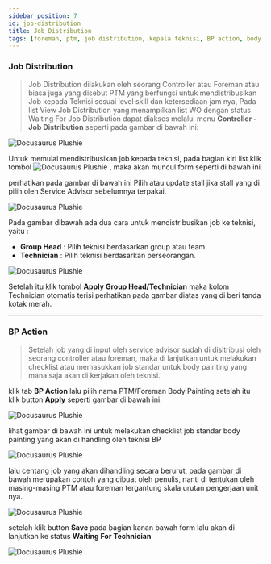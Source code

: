 ```yaml
---
sidebar_position: 7
id: job-distribution
title: Job Distribution
tags: [foreman, ptm, job distribution, kepala teknisi, BP action, body painting]
---
```


### **Job Distribution**

> Job Distribution dilakukan oleh seorang Controller atau Foreman atau biasa juga yang disebut PTM yang berfungsi untuk mendistribusikan Job kepada Teknisi sesuai level skill dan ketersediaan jam nya, Pada list View Job Distribution yang menampilkan list WO dengan status Waiting For Job Distribution dapat diakses melalui menu **Controller - Job Distribution** seperti pada gambar di bawah ini:

![Docusaurus Plushie](/img/general-repair/job-distribution/1.png)


Untuk memulai mendistribusikan job kepada teknisi, pada bagian kiri list klik tombol ![Docusaurus Plushie](/img/general-repair/job-distribution/tigatitik.png) , maka akan muncul form seperti di bawah ini.

perhatikan pada gambar di bawah ini Pilih atau update stall jika stall yang di pilih oleh Service Advisor sebelumnya terpakai.

![Docusaurus Plushie](/img/general-repair/job-distribution/2e.png)

Pada gambar dibawah ada dua cara untuk mendistribusikan job ke teknisi, yaitu :
- **Group Head** : Pilih teknisi berdasarkan group atau team.
- **Technician** : Pilih teknisi berdasarkan perseorangan.

![Docusaurus Plushie](/img/general-repair/job-distribution/3e.png)

Setelah itu klik tombol **Apply Group Head/Technician** maka kolom Technician otomatis terisi perhatikan pada gambar diatas yang di beri tanda kotak merah.

---

### **BP Action**

> Setelah job yang di input oleh service advisor sudah di disitribusi oleh seorang controller atau foreman, maka di lanjutkan untuk melakukan checklist atau memasukkan job standar untuk body painting yang mana saja akan di kerjakan oleh teknisi.

klik tab **BP Action** lalu pilih nama PTM/Foreman Body Painting setelah itu klik button **Apply** seperti gambar di bawah ini.

![Docusaurus Plushie](/img/body-painting/job-distribution/4.png)

lihat gambar di bawah ini untuk melakukan checklist job standar body painting yang akan di handling oleh teknisi BP

![Docusaurus Plushie](/img/body-painting/job-distribution/6.png)

lalu centang job yang akan dihandling secara berurut, pada gambar di bawah merupakan contoh yang dibuat oleh penulis, nanti di tentukan oleh masing-masing PTM atau foreman tergantung skala urutan pengerjaan unit nya.

![Docusaurus Plushie](/img/body-painting/job-distribution/7.png)

setelah klik button **Save** pada bagian kanan bawah form lalu akan di lanjutkan ke status **Waiting For Technician** 


![Docusaurus Plushie](/img/body-painting/job-distribution/8.png)
